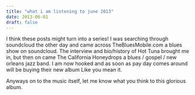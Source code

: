 ```yaml
---
title: "what i am listening to june 2013"
date: 2013-06-01
draft: false
---
```


I think these posts might turn into a series! I was searching through
soundcloud the other day and came across TheBluesMobile.com a blues show on
soundcloud. The interview and bio/history of Hot Tuna brought me in, but then on
came The California Honeydrops a blues / gospel / new orleans jazz band. I am
now hooked and as soon as pay day comes around will be buying their new album
Like you mean it.

Anyways on to the music itself, let me know what you think to this glorious
album.
